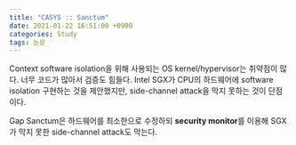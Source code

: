 ```yaml
---
title: "CASYS :: Sanctum"
date: 2021-01-22 16:51:00 +0900
categories: Study
tags: 논문
---
```


Context
software isolation을 위해 사용되는 OS kernel/hypervisor는 취약점이 많다. 너무 코드가 많아서 검증도 힘들다.
Intel SGX가 CPU의 하드웨어에 software isolation 구현하는 것을 제안했지만, side-channel attack을 막지 못하는 것이 단점이다.

Gap
Sanctum은 하드웨어를 최소한으로 수정하되 **security monitor**를 이용해 SGX가 막지 못한 side-channel attack도 막는다.